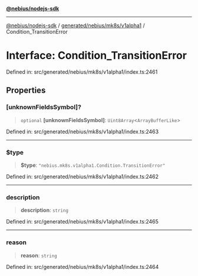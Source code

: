 [**@nebius/nodejs-sdk**](../../../../../README.md)

---

[@nebius/nodejs-sdk](../../../../../README.md) / [generated/nebius/mk8s/v1alpha1](../README.md) / Condition_TransitionError

# Interface: Condition_TransitionError

Defined in: src/generated/nebius/mk8s/v1alpha1/index.ts:2461

## Properties

### \[unknownFieldsSymbol\]?

> `optional` **\[unknownFieldsSymbol\]**: `Uint8Array`\<`ArrayBufferLike`\>

Defined in: src/generated/nebius/mk8s/v1alpha1/index.ts:2463

---

### $type

> **$type**: `"nebius.mk8s.v1alpha1.Condition.TransitionError"`

Defined in: src/generated/nebius/mk8s/v1alpha1/index.ts:2462

---

### description

> **description**: `string`

Defined in: src/generated/nebius/mk8s/v1alpha1/index.ts:2465

---

### reason

> **reason**: `string`

Defined in: src/generated/nebius/mk8s/v1alpha1/index.ts:2464
